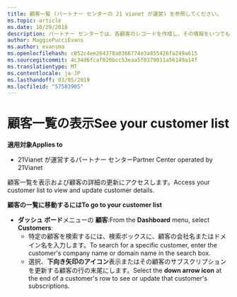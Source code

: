 ```yaml
---
title: 顧客一覧 (パートナー センターの 21 vianet が運営) を参照してください。
ms.topic: article
ms.date: 10/29/2018
description: パートナー センターでは、各顧客のレコードを作成し、その情報をいつでも確認および更新できます。
author: MaggiePucciEvans
ms.author: evansma
ms.openlocfilehash: c852c4ee264378a0366774e3a855426fa249a615
ms.sourcegitcommit: 4c34d6fcaf020bcc53eaa5f0379011a56149a14f
ms.translationtype: MT
ms.contentlocale: ja-JP
ms.lasthandoff: 03/05/2019
ms.locfileid: "57583905"
---
```

# <a name="see-your-customer-list"></a><span data-ttu-id="48fee-103">顧客一覧の表示</span><span class="sxs-lookup"><span data-stu-id="48fee-103">See your customer list</span></span>

<span data-ttu-id="48fee-104">**適用対象**</span><span class="sxs-lookup"><span data-stu-id="48fee-104">**Applies to**</span></span>

-   <span data-ttu-id="48fee-105">21Vianet が運営するパートナー センター</span><span class="sxs-lookup"><span data-stu-id="48fee-105">Partner Center operated by 21Vianet</span></span>


<span data-ttu-id="48fee-106">顧客一覧を表示および顧客の詳細の更新にアクセスします。</span><span class="sxs-lookup"><span data-stu-id="48fee-106">Access your customer list to view and update customer details.</span></span>

<span data-ttu-id="48fee-107">**顧客の一覧に移動するには**</span><span class="sxs-lookup"><span data-stu-id="48fee-107">**To go to your customer list**</span></span>

-   <span data-ttu-id="48fee-108">**ダッシュ ボード**メニューの **顧客**:</span><span class="sxs-lookup"><span data-stu-id="48fee-108">From the **Dashboard** menu, select **Customers**:</span></span>
    -   <span data-ttu-id="48fee-109">特定の顧客を検索するには、検索ボックスに、顧客の会社名またはドメイン名を入力します。</span><span class="sxs-lookup"><span data-stu-id="48fee-109">To search for a specific customer, enter the customer's company name or domain name in the search box.</span></span> 
    -   <span data-ttu-id="48fee-110">選択、**下向き矢印のアイコン**表示またはその顧客のサブスクリプションを更新する顧客の行の末尾にします。</span><span class="sxs-lookup"><span data-stu-id="48fee-110">Select the **down arrow icon** at the end of a customer's row to see or update that customer's subscriptions.</span></span> 

 

 




